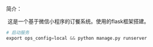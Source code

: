 简介：

​	这是一个基于微信小程序的订餐系统。使用的flask框架搭建。

```python
# 启动服务
export ops_config=local && python manage.py runserver
```

